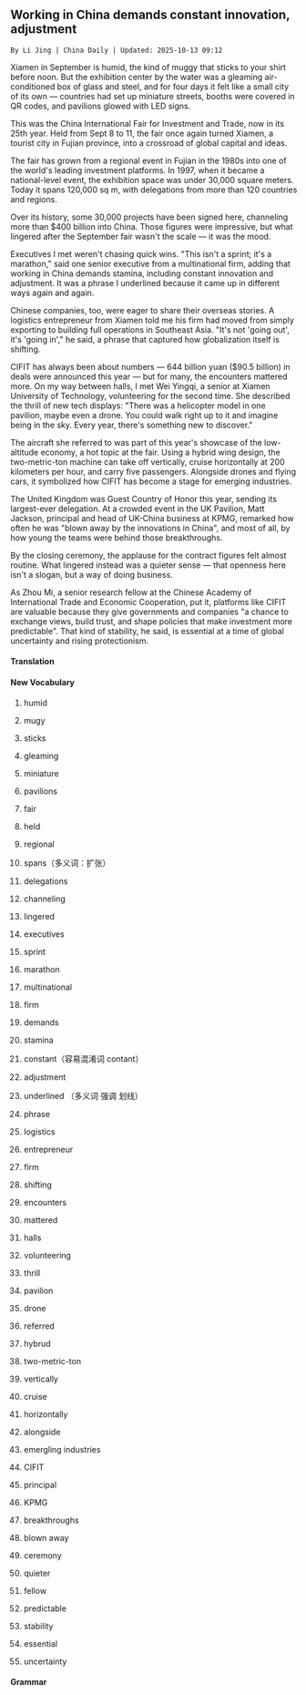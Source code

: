 ## Working in China demands constant innovation, adjustment

`By Li Jing | China Daily | Updated: 2025-10-13 09:12`

Xiamen in September is humid, the kind of muggy that sticks to your shirt before noon. But the exhibition center by the water was a gleaming air-conditioned box of glass and steel, and for four days it felt like a small city of its own — countries had set up miniature streets, booths were covered in QR codes, and pavilions glowed with LED signs.

This was the China International Fair for Investment and Trade, now in its 25th year. Held from Sept 8 to 11, the fair once again turned Xiamen, a tourist city in Fujian province, into a crossroad of global capital and ideas.

The fair has grown from a regional event in Fujian in the 1980s into one of the world's leading investment platforms. In 1997, when it became a national-level event, the exhibition space was under 30,000 square meters. Today it spans 120,000 sq m, with delegations from more than 120 countries and regions.

Over its history, some 30,000 projects have been signed here, channeling more than $400 billion into China. Those figures were impressive, but what lingered after the September fair wasn't the scale — it was the mood.

Executives I met weren't chasing quick wins. "This isn't a sprint; it's a marathon," said one senior executive from a multinational firm, adding that working in China demands stamina, including constant innovation and adjustment. It was a phrase I underlined because it came up in different ways again and again.

Chinese companies, too, were eager to share their overseas stories. A logistics entrepreneur from Xiamen told me his firm had moved from simply exporting to building full operations in Southeast Asia. "It's not 'going out', it's 'going in'," he said, a phrase that captured how globalization itself is shifting.

CIFIT has always been about numbers — 644 billion yuan ($90.5 billion) in deals were announced this year — but for many, the encounters mattered more. On my way between halls, I met Wei Yingqi, a senior at Xiamen University of Technology, volunteering for the second time. She described the thrill of new tech displays: "There was a helicopter model in one pavilion, maybe even a drone. You could walk right up to it and imagine being in the sky. Every year, there's something new to discover."

The aircraft she referred to was part of this year's showcase of the low-altitude economy, a hot topic at the fair. Using a hybrid wing design, the two-metric-ton machine can take off vertically, cruise horizontally at 200 kilometers per hour, and carry five passengers. Alongside drones and flying cars, it symbolized how CIFIT has become a stage for emerging industries.

The United Kingdom was Guest Country of Honor this year, sending its largest-ever delegation. At a crowded event in the UK Pavilion, Matt Jackson, principal and head of UK-China business at KPMG, remarked how often he was "blown away by the innovations in China", and most of all, by how young the teams were behind those breakthroughs.

By the closing ceremony, the applause for the contract figures felt almost routine. What lingered instead was a quieter sense — that openness here isn't a slogan, but a way of doing business.

As Zhou Mi, a senior research fellow at the Chinese Academy of International Trade and Economic Cooperation, put it, platforms like CIFIT are valuable because they give governments and companies "a chance to exchange views, build trust, and shape policies that make investment more predictable". That kind of stability, he said, is essential at a time of global uncertainty and rising protectionism.



#### Translation





#### New Vocabulary

1. humid

2. mugy

3. sticks

4. gleaming

5. miniature

6. pavilions

7. fair

8. held

9. regional

10. spans（多义词：扩张）

11. delegations

12. channeling

13. lingered

14. executives

15. sprint

16. marathon

17. multinational

18. firm

19. demands

20. stamina

21. constant（容易混淆词 contant）

22. adjustment

23. underlined （多义词 强调 划线）

24. phrase

25. logistics

26. entrepreneur

27. firm

28. shifting

29. encounters

30. mattered

31. halls

32. volunteering

33. thrill

34. pavilion

35. drone

36. referred

37. hybrud

38. two-metric-ton

39. vertically

40. cruise

41. horizontally

42. alongside

43. emergling industries

44. CIFIT

45. principal

46. KPMG

47. breakthroughs

48. blown away

49. ceremony

50. quieter

51. fellow

52. predictable

53. stability

54. essential

55. uncertainty



#### Grammar

